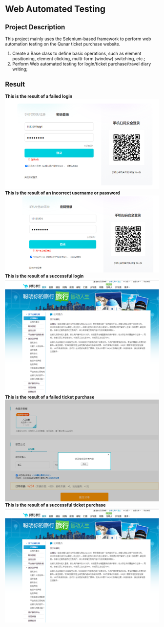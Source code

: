 # Web Automated Testing
## Project Description
This project mainly uses the Selenium-based framework to perform web automation testing on the Qunar ticket purchase website.
1. Create a Base class to define basic operations, such as element positioning, element clicking, multi-form (window) switching, etc.;
2. Perform Web automated testing for login/ticket purchase/travel diary writing;

## Result
__This is the result of a failed login__  
![登录失败](https://github.com/1void1/Web-Automated-Testing/blob/main/result/%E7%99%BB%E5%BD%95%E5%A4%B1%E8%B4%A5.jpg)  
__This is the result of an incorrect username or password__  
![用户名或密码错误](https://github.com/1void1/Web-Automated-Testing/blob/main/result/%E7%94%A8%E6%88%B7%E5%90%8D%E6%88%96%E5%AF%86%E7%A0%81%E9%94%99%E8%AF%AF.jpg)  
__This is the result of a successful login__  
![登录成功](https://github.com/1void1/Web-Automated-Testing/blob/main/result/%E7%99%BB%E5%BD%95%E6%88%90%E5%8A%9F.jpg)  
__This is the result of a failed ticket purchase__  
![购票失败](https://github.com/1void1/Web-Automated-Testing/blob/main/result/%E8%B4%AD%E7%A5%A8%E5%A4%B1%E8%B4%A5.jpg)  
__This is the result of a successful ticket purchase__  
![购票成功](https://github.com/1void1/Web-Automated-Testing/blob/main/result/%E7%99%BB%E5%BD%95%E6%88%90%E5%8A%9F.jpg)  

